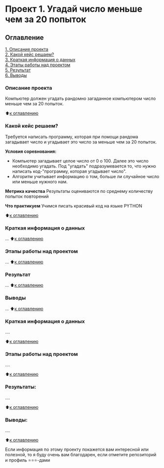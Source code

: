 # Проект 1. Угадай число меньше чем за 20 попыток

## Оглавление  
[1. Описание проекта](.README.md#Описание-проекта)  
[2. Какой кейс решаем?](.README.md#Какой-кейс-решаем)  
[3. Краткая информация о данных](.README.md#Краткая-информация-о-данных)  
[4. Этапы работы над проектом](.README.md#Этапы-работы-над-проектом)  
[5. Результат](.README.md#Результат)    
[6. Выводы](.README.md#Выводы) 

### Описание проекта    
Компьютер должен угадать рандомно загаданное компьютером число меньше чем за 20 попыток.

:arrow_up:[к оглавлению](.README.md#Оглавление)

### Какой кейс решаем?
Требуется написать программу, которая при помощи рандома загадывает число и угадывает это число за меньше чем за 20 попыток.

**Условия соревнования:**
- Компьютер загадывает целое число от 0 о 100. Далее это число необходимо угадать. Под "угадать" подразумевается то, что нужно написать код-"программу, которая угадывает число". 
- Алгоритм учитывает информацию о том, больше ли случайное число или меньше нужного нам.

**Метрика качества**
Результаты оцениваются по среднему количеству попыток повторений

**Что практикуем**
Учимся писать красивый код на языке PYTHON

:arrow_up:[к оглавлению](.README.md#Оглавление)

### Краткая информация о данных
...
:arrow_up:[к оглавлению](.README.md#Оглавление)

### Этапы работы над проектом
...
:arrow_up:[к оглавлению](.README.md#Оглавление)

### Результат
...
:arrow_up:[к оглавлению](.README.md#Оглавление)

### Выводы
...
:arrow_up:[к оглавлению](.README.md#Оглавление)

### Краткая информация о данных
....
  
:arrow_up:[к оглавлению](.README.md#Оглавление)


### Этапы работы над проектом  
....

:arrow_up:[к оглавлению](.README.md#Оглавление)


### Результаты:  
....

:arrow_up:[к оглавлению](.README.md#Оглавление)


### Выводы:  
....

:arrow_up:[к оглавлению](.README.md#Оглавление)


Если информация по этому проекту покажется вам интересной или полезной, то я буду очень вам благодарен, если отметите репозиторий и профиль ⭐️⭐️⭐️-дами